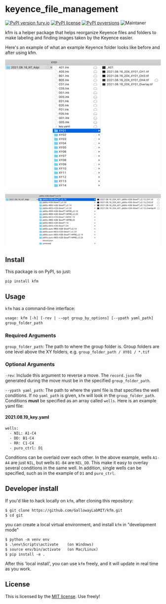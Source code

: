 # keyence_file_management
[![PyPI version fury.io](https://badge.fury.io/py/kfm.svg)](https://pypi.python.org/pypi/ansicolortags/)
[![PyPI license](https://img.shields.io/pypi/l/kfm.svg)](https://pypi.python.org/pypi/kfm/)
[![PyPI pyversions](https://img.shields.io/pypi/pyversions/kfm.svg)](https://pypi.python.org/pypi/kfm/)
![Maintaner](https://img.shields.io/badge/maintainer-nbwang22-blue)

kfm is a helper package that helps reorganize Keyence files and folders to make labeling and finding images
taken by the Keyence easier.
 
Here's an example of what an example Keyence folder looks like before and after using kfm.

<img src="/documentation_images/before_kfm.png" width="550"/>

![Example](/documentation_images/after_kfm.png)

 
## Install
This package is on PyPI, so just:
```
pip install kfm
```

## Usage
`kfm` has a command-line interface:

```
usage: kfm [-h] [-rev | --opt group_by_options] [--ypath yaml_path] group_folder_path
```

### Required Arguments
`group_folder_path`: The path to where the group folder is. Group folders are one level above the XY folders, e.g. `group_folder_path / XY01 / *.tif`

### Optional Arguments
`-rev`: Include this argument to reverse a move. The `record.json` file generated during the move must be in the specified `group_folder_path`.

`--ypath yaml_path`: The path to where the yaml file is that specifies the well conditions. If no `yaml_path` is given, `kfm` will look in the `group_folder_path`. Conditions **must** be specified as an array called `wells`. Here is an example yaml file:

#### 2021.08.19_key.yaml
```
wells:
  - NIL: A1-C4
  - DD: B1-C4
  - RR: C1-C4
  - puro_ctrl: D1 
```

Conditions can be overlaid over each other. In the above example, wells `A1-A4` are just `NIL`, but wells `B1-B4` are `NIL_DD`. This make it easy to overlay several conditions in the same well. In addition, single wells can be specified, such as in the example of `D1` and `puro_ctrl`.

## Developer install
If you'd like to hack locally on `kfm`, after cloning this repository:
```
$ git clone https://github.com/GallowayLabMIT/kfm.git
$ cd git
```
you can create a local virtual environment, and install `kfm` in "development mode"
```
$ python -m venv env
$ .\env\Scripts\activate    (on Windows)
$ source env/bin/activate   (on Mac/Linux)
$ pip install -e .
```
After this 'local install', you can use `kfm` freely, and it will update in real time as you work.

## License
This is licensed by the [MIT license](./LICENSE). Use freely!
